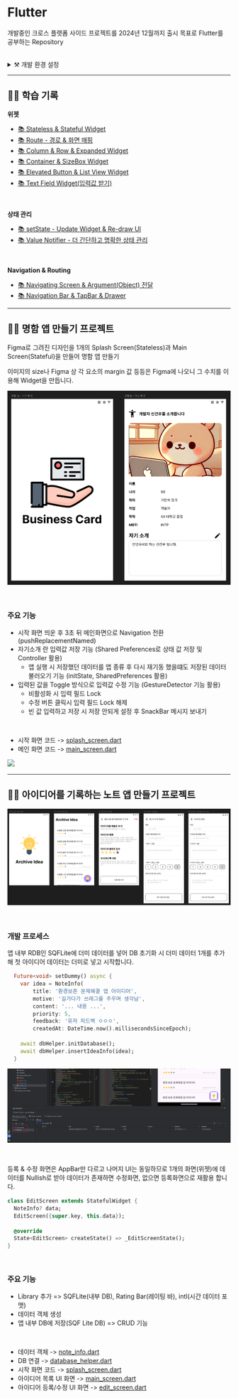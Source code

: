 # Flutter

개발중인 크로스 플랫폼 사이드 프로젝트를 2024년 12월까지 출시 목표로 Flutter를 공부하는 Repository

<br>

<details>
<summary>⚒️ 개발 환경 설정</summary>

### Flutter SDK Setting

[Flutter SDK 설치](https://docs.flutter.dev/get-started/install)

- 환경변수 설정 필요
- cmd -> flutter docker 체크리스트 확인

<br>

### Android SDK & Studio Setting

[Android Studio 설치](https://developer.android.com/studio?hl=ko)

[Visual Studio Tools (C++) 설치](https://visualstudio.microsoft.com/ko/downloads)

1. **설치 후 SDK Manager에서 Andriod SDK, Android API 34 추가**
2. **SDK Tools에서 아래 Tool 설치**
- Android Command Line Tools
- NDK
- Android SDK Build-Tools
- Android Emulator
- Android SDK Platform-Tools
- Inter x86 Emulator Accelerator (HAXM installer)

3. **위 과정 전부 수행 후 cmd에 flutter-doctor 실행**
- 만약 `Android license status unknown` 에러가 뜬다면 `flutter doctor --android-licenses` 실행
- 만약 `CocoaPods not installed`가 에러가 뜬다면
4. **Dart, Flutter Plugin 설치**

<br>

### Emulator Setting

1. Flutter Project 생성
2. Tools - Device Manager - '+' 버튼(Create a new Device)
3. Pixel & PlayStore 마크가 있는 Device 선택 후 Next
4. UpsideDownCake 설치 후 설치된 Release를 선택 후 Next
5. AVD Name 정하고 하단 Show Advanced Settings 진입
6. Internal Storage Size를 적당히 변경(ex: 30GB) 후 Finish를 클릭해 Emulator 생성
7. (선택) Android Studio Setting - emulator 검색 - Launch in a tool window 체크 해제 (Emulator를 독립적인 창에서 실행)

<br>

### IntelliJ Flutter 개발 환경 세팅

- Settings - SDK 검색 - Edit 눌러 Android SDK 설치 (ANDROID_SDK_ROOT 변수도 같이 설정 - SDK 경로)
- Flutter Plugin 설치
- Flutter SDK 설치 및 환경변수 설정
- Settings - Flutter 검색 - SDK 경로 설정
- Dark SDK 경로 지정 -> `/flutter-SDK-경로/bin/cache/dart-sdk`
- `flutter config --android-sdk [Android SDK 경로]` 입력
- `flutter doctor` 실행
- Tools - Android - Device Manager - Device 생성

<br>

### Flutter Dependency

- `flutter pub add [패키지 이름]`

</details>

---

## 👨‍💻 학습 기록

**위젯**

- [📚 Stateless & Stateful Widget](Desc/Widget/State/Stateless-Stateful.md)
- [📚 Route - 경로 & 화면 매핑](./Desc/Widget/Route/Route.md)
- [📚 Column & Row & Expanded Widget](Desc/Widget/Row-Column-Expanded/Column-Row-Expanded.md)
- [📚 Container & SizeBox Widget](./Desc/Widget/Container-SizeBox/Container-SizeBox.md)
- [📚 Elevated Button & List View Widget](./Desc/Widget/ElevateButton-ListView/ElevatedButton-ListView.md)
- [📚 Text Field Widget(입력값 받기)](./Desc/Widget/TextField/TextField.md)

<br>

**상태 관리**

- [📚 setState - Update Widget & Re-draw UI](./Desc/State/SetState/SetState.md)
- [📚 Value Notifier - 더 간단하고 명확한 상태 관리](./Desc/State/Value-Notifier/Value-Notifier.md)

<br>

**Navigation & Routing**

- [📚 Navigating Screen & Argument(Object) 전달](./Desc/Navigation/Navigator-Object/Navigator-Object.md)
- [📚 Navigation Bar & TapBar & Drawer](./Desc/Navigation/Barr-Drawer/Bar-Drawer.md)

---

## 👨‍💻 명함 앱 만들기 프로젝트

Figma로 그려진 디자인을 1개의 Splash Screen(Stateless)과 Main Screen(Stateful)을 만들어 명함 앱 만들기

이미지의 size나 Figma 상 각 요소의 margin 값 등등은 Figma에 나오니 그 수치를 이용해 Widget을 만듭니다.

![](./Desc/Card-Project/1.png)

<br>

### 주요 기능

- 시작 화면 띄운 후 3초 뒤 메인화면으로 Navigation 전환 (pushReplacementNamed)
- 자기소개 란 입력값 저장 기능 (Shared Preferences로 상태 값 저장 및 Controller 활용)
  - 앱 실행 시 저장했던 데이터를 앱 종류 후 다시 재기동 했을떄도 저장된 데이터 불러오기 기능 (initState, SharedPreferences 활용)
- 입력된 값을 Toggle 방식으로 입력값 수정 기능 (GestureDetector 기능 활용)
  - 비활성화 시 입력 필드 Lock
  - 수정 버튼 클릭시 입력 필드 Lock 해제
  - 빈 값 입력하고 저장 시 저장 안되게 설정 후 SnackBar 메시지 보내기

<br>

- 시작 화면 코드 -> [splash_screen.dart](./lib/card/splash_screen.dart)
- 메인 화면 코드 -> [main_screen.dart](./lib/card/main_screen.dart)

![](./Desc/Card-Project/card_app.gif)

---

## 👨‍💻 아이디어를 기록하는 노트 앱 만들기 프로젝트

![](./Desc/Idea-Project/1.png)

<br>

### **개발 프로세스**

앱 내부 RDB인 SQFLite에 더미 데이터를 넣어 DB 초기화 시 더미 데이터 1개를 추가해 첫 아이디어 데이터는 더미로 넣고 시작합니다.

```dart
  Future<void> setDummy() async {
    var idea = NoteInfo(
        title: '환경보존 문제해결 앱 아이디어',
        motive: '길가다가 쓰레그를 주우며 생각남',
        content: '... 내용 ...',
        priority: 5,
        feedback: '유저 피드백 ㅇㅇㅇ',
        createdAt: DateTime.now().millisecondsSinceEpoch);

    await dbHelper.initDatabase();
    await dbHelper.insertIdeaInfo(idea);
  }
```

![](./Desc/Idea-Project/2.png)

<br>

등록 & 수정 화면은 AppBar만 다르고 나머지 UI는 동일하므로 1개의 화면(위젯)에 데이터를 Nullish로 받아 데이터가 존재하면 수정화면, 없으면 등록화면으로 재활용 합니다.

```dart
class EditScreen extends StatefulWidget {
  NoteInfo? data;
  EditScreen({super.key, this.data});

  @override
  State<EditScreen> createState() => _EditScreenState();
}
```

<br>

### 주요 기능

- Library 추가 => SQFLite(내부 DB), Rating Bar(레이팅 바), intl(시간 데이터 포맷)
- 데이터 객체 생성
- 앱 내부 DB에 저장(SQF Lite DB) => CRUD 기능

<br>

- 데이터 객체 -> [note_info.dart](./lib/note/data/note_info.dart)
- DB 연결 -> [database_helper.dart](./lib/database/database_helper.dart)
- 시작 화면 코드 -> [splash_screen.dart](./lib/note/splash_screen.dart)
- 아이디어 목록 UI 화면 -> [main_screen.dart](./lib/note/main_screen.dart)
- 아이디어 등록/수정 UI 화면 -> [edit_screen.dart](./lib/note/edit_screen.dart)